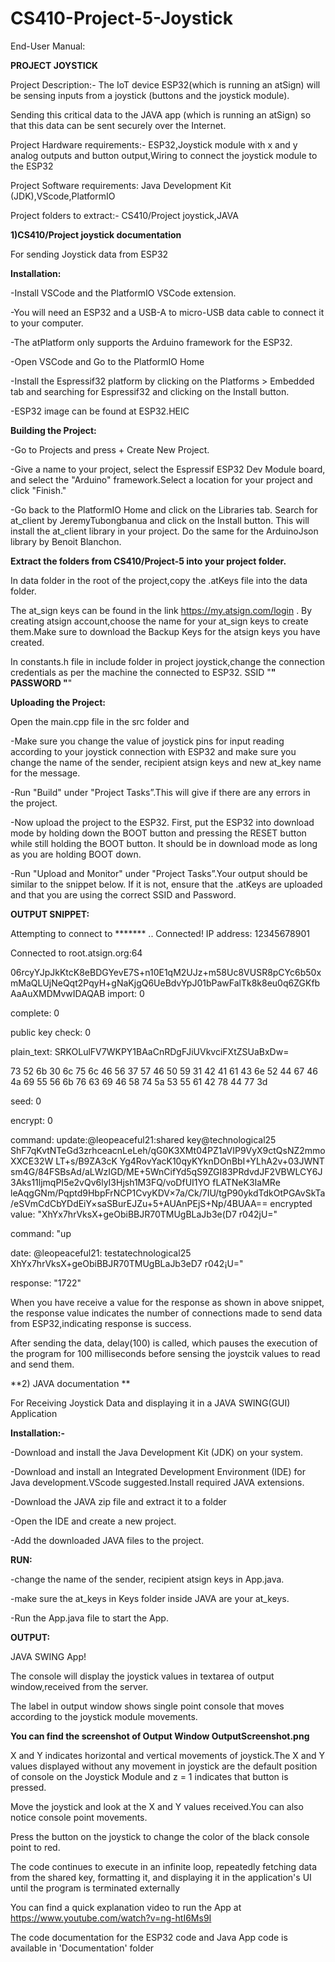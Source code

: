 # CS410-Project-5-Joystick
End-User Manual:


**PROJECT JOYSTICK**
                    
Project Description:- 
The IoT device ESP32(which is running an atSign) will be sensing inputs from a joystick (buttons and the joystick module). 

Sending this critical data to the JAVA app (which is running an atSign) so that this data can be sent securely over the Internet. 

Project Hardware requirements:-
ESP32,Joystick module with x and y analog outputs and button output,Wiring to connect the joystick module to the ESP32 

Project Software requirements:
Java Development Kit (JDK),VScode,PlatformIO


Project folders to extract:-
CS410/Project joystick,JAVA


 
**1)CS410/Project joystick documentation**
  
  
  For sending Joystick data from ESP32

**Installation:**

-Install VSCode and the PlatformIO VSCode extension.

-You will need an ESP32 and a USB-A to micro-USB data cable to connect it to your computer.

-The atPlatform only supports the Arduino framework for the ESP32.

-Open VSCode and Go to the PlatformIO Home 

-Install the Espressif32 platform by clicking on the Platforms > Embedded tab and searching for Espressif32 and clicking on the Install button.

-ESP32 image can be found at ESP32.HEIC 


**Building the Project:**

 -Go to Projects and press + Create New Project. 
 
 -Give a name to your project, select the Espressif ESP32 Dev Module board, and select the "Arduino" framework.Select a location for your project and click "Finish."
 
 -Go back to the PlatformIO Home and click on the Libraries tab. Search for at_client by JeremyTubongbanua and click on the Install button. This will install the at_client library in your project. Do the same for the ArduinoJson library by Benoit Blanchon.

**Extract the folders from CS410/Project-5 into your project folder.**

In data folder in the root of the project,copy the .atKeys file into the data folder.

The at_sign keys can be found in the link https://my.atsign.com/login . By creating atsign account,choose the name for your at_sign keys to create them.Make sure to download the Backup Keys for the atsign keys you have created.

In constants.h file in include folder in project joystick,change the connection credentials as per the machine the connected to ESP32.
SSID "******"
PASSWORD "******"


**Uploading the Project:**

Open the main.cpp file in the src folder and 

-Make sure you change the value of joystick pins for input reading according to your joystick connection with ESP32 and make sure you change the name of the sender, recipient atsign keys and new at_key name for the message.

-Run "Build" under "Project Tasks”.This will give if there are any errors in the project.

-Now upload the project to the ESP32. First, put the ESP32 into download mode by holding down the BOOT button and pressing the RESET button while still holding the BOOT button. It should be in download mode as long as you are holding BOOT down. 

-Run "Upload and Monitor" under "Project Tasks”.Your output should be similar to the snippet below. If it is not, ensure that the .atKeys are uploaded and that you are using the correct SSID and Password.


**OUTPUT SNIPPET:**

Attempting to connect to *******
..
Connected!
IP address: 12345678901

Connected to root.atsign.org:64

 06rcyYJpJkKtcK8eBDGYevE7S+n10E1qM2UJz+m58Uc8VUSR8pCYc6b50xmMaQLUjNeQqt2PqyH+gNaKjgQ6UeBdvYpJ01bPawFalTk8k8eu0q6ZGKfbAaAuXMDMvwIDAQAB import: 0
 
complete: 0

public key check: 0

plain_text: SRKOLulFV7WKPY1BAaCnRDgFJiUVkvciFXtZSUaBxDw=

73 52 6b 30 6c 75 6c 46 56 37 57 46 50 59 31 42 41 61 43 6e 52 44 67 46 4a 69 55 56 6b 76 63 69 46 58 74 5a 53 55 61 42 78 44 77 3d

seed: 0

encrypt: 0

command: update:@leopeaceful21:shared key@technological25 ShF7qKvtNTeGd3zrhceacnLeLeh/qG0K3XMt04PZ1aVIP9VyX9ctQsNZ2mmoXXCE32W
LT+s/B9ZA3cK Yg4RovYacK10qyKYknDOnBbI+YLhA2v+03JWNT sm4G/84FSBsAd/aLWzIGD/ME+5WnCifYd5qS9ZGI83PRdvdJF2VBWLCY6J3Aks11ljmqPI5e2vQv6lyI3Hjsh1M3FQ/voDfUI1YO fLATNeK3IaMRe leAqgGNm/Pqptd9HbpFrNCP1CvyKDV×7a/Ck/7IU/tgP90ykdTdkOtPGAvSkTa/eSVmCdCbYDdEiY×saSBurEJZu+5+AUAnPEjS+Np/4BUAA== encrypted value: "XhYx7hrVksX+geObiBBJR70TMUgBLaJb3e(D7 r042jU="

command: "up

date: @leopeaceful21: testatechnological25 XhYx7hrVksX+geObiBBJR70TMUgBLaJb3eD7 r042¡U=" 


response: "1722"


When you have receive a value for the response as shown in above snippet, the response value indicates the number of connections made to send data from ESP32,indicating response is success.

After sending the data, delay(100) is called, which pauses the execution of the program for 100 milliseconds before sensing the joystcik values to read and send them.






**2) JAVA documentation **


For Receiving Joystick Data and displaying it in a JAVA SWING(GUI) Application

**Installation:-**


-Download and install the Java Development Kit (JDK) on your system.

-Download and install an Integrated Development Environment (IDE) for Java development.VScode suggested.Install required JAVA extensions.

-Download the JAVA zip file and extract it to a folder

-Open the IDE and create a new project.

-Add the downloaded JAVA files to the project.



**RUN:**


-change the name of the sender, recipient atsign keys in App.java.

-make sure the at_keys in Keys folder inside JAVA are your at_keys.

-Run the App.java file to start the App.



**OUTPUT:**

JAVA SWING App!

The console will display the joystick values in textarea of output window,received from the server.

The label in output window shows single point console that moves according to the joystick module movements.

**You can find the screenshot of Output Window OutputScreenshot.png**

X and Y indicates horizontal and vertical movements of joystick.The X and Y values displayed without any movement in joystick are the default position of console on the Joystick Module and z = 1 indicates that button is pressed.

Move the joystick and look at the X and Y values received.You can also notice console point movements.

Press the button on the joystick to change the color of the black console point to red.

The code continues to execute in an infinite loop, repeatedly fetching data from the shared key, formatting it, and displaying it in the application's UI until the program is terminated externally

You can find a quick explanation video to run the App at https://www.youtube.com/watch?v=ng-htI6Ms9I
 
The code documentation for the ESP32 code and Java App code is available in 'Documentation' folder 


